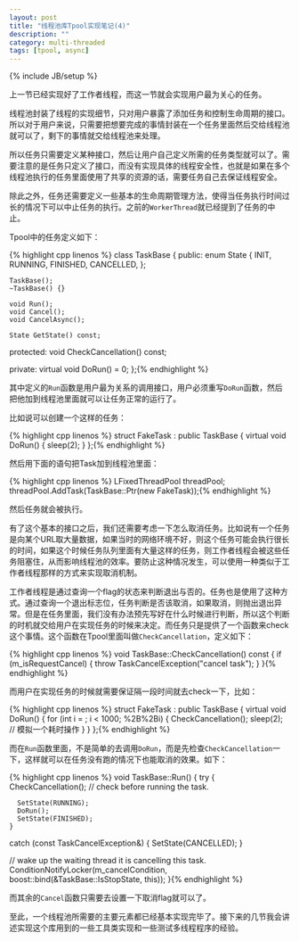 ```yaml
---
layout: post
title: "线程池库Tpool实现笔记(4)"
description: ""
category: multi-threaded
tags: [tpool, async]
---
```

{% include JB/setup %}

上一节已经实现好了工作者线程，而这一节就会实现用户最为关心的任务。

线程池封装了线程的实现细节，只对用户暴露了添加任务和控制生命周期的接口。所以对于用户来说，只需要把想要完成的事情封装在一个任务里面然后交给线程池就可以了，剩下的事情就交给线程池来处理。

所以任务只需要定义某种接口，然后让用户自己定义所需的任务类型就可以了。需要注意的是任务只定义了接口，而没有实现具体的线程安全性，也就是如果在多个线程池执行的任务里面使用了共享的资源的话，需要任务自己去保证线程安全。

除此之外，任务还需要定义一些基本的生命周期管理方法，使得当任务执行时间过长的情况下可以中止任务的执行。之前的`WorkerThread`就已经提到了任务的中止。

Tpool中的任务定义如下：

{% highlight cpp linenos %}
class TaskBase {
public:
	enum State {
	  INIT,
	  RUNNING,
	  FINISHED,
	  CANCELLED,
	};

	TaskBase();
	~TaskBase() {}

	void Run();
	void Cancel();
	void CancelAsync();

	State GetState() const;

protected:
	void CheckCancellation() const;

private:
	virtual void DoRun() = 0;
};{% endhighlight %}

其中定义的`Run`函数是用户最为关系的调用接口，用户必须重写`DoRun`函数，然后把他加到线程池里面就可以让任务正常的运行了。

比如说可以创建一个这样的任务：

{% highlight cpp linenos %}
struct FakeTask : public TaskBase {
	virtual void DoRun()
	{
	  sleep(2);
	}
};{% endhighlight %}

然后用下面的语句把Task加到线程池里面：

{% highlight cpp linenos %}
LFixedThreadPool threadPool;
threadPool.AddTask(TaskBase::Ptr(new FakeTask));{% endhighlight %}

然后任务就会被执行。

有了这个基本的接口之后，我们还需要考虑一下怎么取消任务。比如说有一个任务是向某个URL取大量数据，如果当时的网络环境不好，则这个任务可能会执行很长的时间，如果这个时候任务队列里面有大量这样的任务，则工作者线程会被这些任务阻塞住，从而影响线程池的效率。要防止这种情况发生，可以使用一种类似于工作者线程那样的方式来实现取消机制。

工作者线程是通过查询一个flag的状态来判断退出与否的。任务也是使用了这种方式。通过查询一个退出标志位，任务判断是否该取消，如果取消，则抛出退出异常。但是在任务里面，我们没有办法预先写好在什么时候进行判断，所以这个判断的时机就交给用户在实现任务的时候来决定。而任务只是提供了一个函数来check这个事情。这个函数在Tpool里面叫做`CheckCancellation`，定义如下：

{% highlight cpp linenos %}
void TaskBase::CheckCancellation() const
{
  if (m_isRequestCancel)
	{
	  throw TaskCancelException("cancel task");
	}
}{% endhighlight %}

而用户在实现任务的时候就需要保证隔一段时间就去check一下，比如：

{% highlight cpp linenos %}
struct FakeTask : public TaskBase {
	virtual void DoRun()
	{
	  for (int i = ; i < 1000; %2B%2Bi)
	  {
		CheckCancellation();
		sleep(2);  // 模拟一个耗时操作
	  }
	}
};{% endhighlight %}

而在`Run`函数里面，不是简单的去调用`DoRun`，而是先检查`CheckCancellation`一下，这样就可以在任务没有跑的情况下也能取消的效果。如下：

{% highlight cpp linenos %}
void TaskBase::Run()
{
  try
	{
	  CheckCancellation(); // check before running the task.

	  SetState(RUNNING);
	  DoRun();
	  SetState(FINISHED);
	}
  catch (const TaskCancelException&)
	{
	  SetState(CANCELLED);
	}

  // wake up the waiting thread it is cancelling this task.
  ConditionNotifyLocker(m_cancelCondition,
			boost::bind(&TaskBase::IsStopState, this));
}{% endhighlight %}

而其余的`Cancel`函数只需要去设置一下取消flag就可以了。

至此，一个线程池所需要的主要元素都已经基本实现完毕了。接下来的几节我会讲述实现这个库用到的一些工具类实现和一些测试多线程程序的经验。
